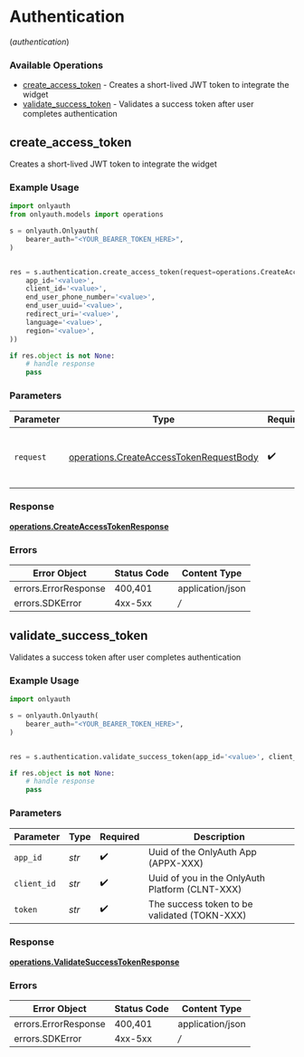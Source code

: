# Authentication
(*authentication*)

### Available Operations

* [create_access_token](#create_access_token) - Creates a short-lived JWT token to integrate the widget
* [validate_success_token](#validate_success_token) - Validates a success token after user completes authentication

## create_access_token

Creates a short-lived JWT token to integrate the widget

### Example Usage

```python
import onlyauth
from onlyauth.models import operations

s = onlyauth.Onlyauth(
    bearer_auth="<YOUR_BEARER_TOKEN_HERE>",
)


res = s.authentication.create_access_token(request=operations.CreateAccessTokenRequestBody(
    app_id='<value>',
    client_id='<value>',
    end_user_phone_number='<value>',
    end_user_uuid='<value>',
    redirect_uri='<value>',
    language='<value>',
    region='<value>',
))

if res.object is not None:
    # handle response
    pass

```

### Parameters

| Parameter                                                                                          | Type                                                                                               | Required                                                                                           | Description                                                                                        |
| -------------------------------------------------------------------------------------------------- | -------------------------------------------------------------------------------------------------- | -------------------------------------------------------------------------------------------------- | -------------------------------------------------------------------------------------------------- |
| `request`                                                                                          | [operations.CreateAccessTokenRequestBody](../../models/operations/createaccesstokenrequestbody.md) | :heavy_check_mark:                                                                                 | The request object to use for the request.                                                         |


### Response

**[operations.CreateAccessTokenResponse](../../models/operations/createaccesstokenresponse.md)**
### Errors

| Error Object         | Status Code          | Content Type         |
| -------------------- | -------------------- | -------------------- |
| errors.ErrorResponse | 400,401              | application/json     |
| errors.SDKError      | 4xx-5xx              | */*                  |

## validate_success_token

Validates a success token after user completes authentication

### Example Usage

```python
import onlyauth

s = onlyauth.Onlyauth(
    bearer_auth="<YOUR_BEARER_TOKEN_HERE>",
)


res = s.authentication.validate_success_token(app_id='<value>', client_id='<value>', token='<value>')

if res.object is not None:
    # handle response
    pass

```

### Parameters

| Parameter                                        | Type                                             | Required                                         | Description                                      |
| ------------------------------------------------ | ------------------------------------------------ | ------------------------------------------------ | ------------------------------------------------ |
| `app_id`                                         | *str*                                            | :heavy_check_mark:                               | Uuid of the OnlyAuth App (APPX-XXX)              |
| `client_id`                                      | *str*                                            | :heavy_check_mark:                               | Uuid of you in the OnlyAuth Platform  (CLNT-XXX) |
| `token`                                          | *str*                                            | :heavy_check_mark:                               | The success token to be validated (TOKN-XXX)     |


### Response

**[operations.ValidateSuccessTokenResponse](../../models/operations/validatesuccesstokenresponse.md)**
### Errors

| Error Object         | Status Code          | Content Type         |
| -------------------- | -------------------- | -------------------- |
| errors.ErrorResponse | 400,401              | application/json     |
| errors.SDKError      | 4xx-5xx              | */*                  |
